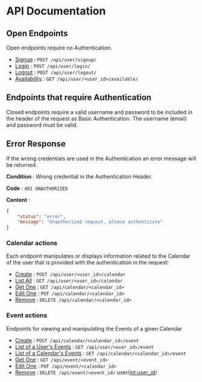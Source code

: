# API Documentation

## Open Endpoints

Open endpoints require no Authentication.

* [Signup](docs/signup.md) : `POST /api/user/signup/`
* [Login](docs/login.md) : `POST /api/user/login/`
* [Logout](docs/logout.md) : `POST /api/user/logout/`
* [Availability](docs/available.md) : `GET /api/user/<user_id>/available/`

## Endpoints that require Authentication

Closed endpoints require a valid username and password to be included in the header of the request as Basic Authentication. The username (email) and password must be valid. 

## Error Response
If the wrong credentials are used in the Authentication an error message will be returned.

**Condition** : Wrong credential in the Authentication Header.

**Code** : `401 UNAUTHORIZED`

**Content** :

```json
{
    "status": "error",
    "message": "Unauthorized request, please authenticate"
}
```

### Calendar actions

Each endpoint manipulates or displays information related to the Calendar of the user that is provided with the authentication in the request:

* [Create](docs/calendar/add.md) : `POST /api/user/<user_id>/calendar`
* [List All](docs/calendar/get_all.md) : `GET /api/user/<user_id>/calendar`
* [Get One](docs/calendar/get_one.md) : `GET /api/calendar/<calendar_id>`
* [Edit One](docs/calendar/put_one.md) : `PUT /api/calendar/<calendar_id>`
* [Remove](docs/calendar/delete.md) : `DELETE /api/calendar/<calendar_id>`

### Event actions

Endpoints for viewing and manipulating the Events of a given Calendar

* [Create](docs/event/add.md) : `POST /api/calendar/<calendar_id>/event`
* [List of a User's Events](docs/event/get_all_from_user.md) : `GET /api/user/<user_id>/event`
* [List of a Calendar's Events](docs/event/get_all_from_calendar.md) : `GET /api/calendar/<calendar_id>/event`
* [Get One](docs/event/get_one.md) : `GET /api/event/<event_id>` 
* [Edit One](docs/event/put_one.md) : `PUT /api/event/<calendar_id>`
* [Remove](docs/event/delete.md) : `DELETE /api/event/<event_id>`
user/<int:user_id>/
